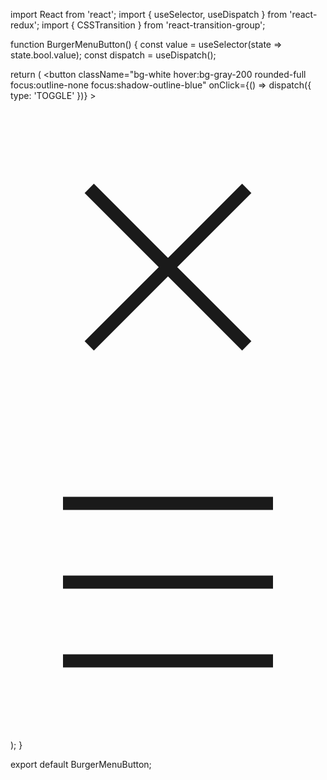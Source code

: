 import React from 'react';
import { useSelector, useDispatch } from 'react-redux';
import { CSSTransition } from 'react-transition-group';

function BurgerMenuButton() {
  const value = useSelector(state => state.bool.value);
  const dispatch = useDispatch();

  return (
    <button
      className="bg-white hover:bg-gray-200 rounded-full focus:outline-none focus:shadow-outline-blue"
      onClick={() => dispatch({ type: 'TOGGLE' })}
    >
      <CSSTransition
        in={value}
        timeout={300}
        classNames="burger-menu"
        unmountOnExit
      >
        <div className="burger-menu-cross h-6 w-6 transform duration-300">
          <svg
            fill="none"
            stroke="currentColor"
            viewBox="0 0 24 24"
            xmlns="http://www.w3.org/2000/svg"
          >
            <path
              strokeLinecap="round"
              strokeLinejoin="round"
              strokeWidth="2"
              d="M6 18L18 6M6 6l12 12"
            ></path>
          </svg>
        </div>
      </CSSTransition>
      <CSSTransition
        in={!value}
        timeout={300}
        classNames="burger-menu"
        unmountOnExit
      >
        <div className="burger-menu-burger h-6 w-6 transform duration-300">
          <svg
            fill="none"
            stroke="currentColor"
            viewBox="0 0 24 24"
            xmlns="http://www.w3.org/2000/svg"
          >
            <path
              strokeLinecap="round"
              strokeLinejoin="round"
              strokeWidth="2"
              d="M4 6h16M4 12h16M4 18h16"
            ></path>
          </svg>
        </div>
      </CSSTransition>
    </button>
  );
}

export default BurgerMenuButton;
